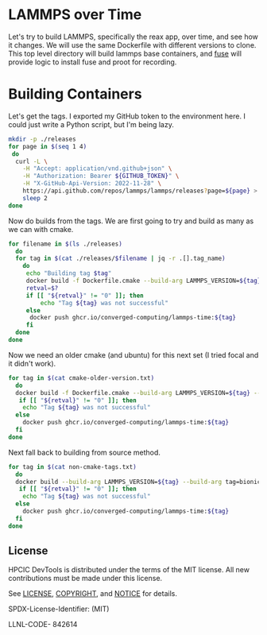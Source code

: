 # LAMMPS over Time

Let's try to build LAMMPS, specifically the reax app, over time, and see how it changes.
We will use the same Dockerfile with different versions to clone. This top level directory will
build lammps base containers, and [fuse](fuse) will provide logic to install fuse and proot
for recording.

# Building Containers

Let's get the tags. I exported my GitHub token to the environment here.
I could just write a Python script, but I'm being lazy.

```bash
mkdir -p ./releases
for page in $(seq 1 4)
 do
  curl -L \
    -H "Accept: application/vnd.github+json" \
    -H "Authorization: Bearer ${GITHUB_TOKEN}" \
    -H "X-GitHub-Api-Version: 2022-11-28" \
    https://api.github.com/repos/lammps/lammps/releases?page=${page} > releases/${page}.json
    sleep 2
done
```

Now do builds from the tags. We are first going to try and build as many as we can with cmake.

```bash
for filename in $(ls ./releases)
  do
  for tag in $(cat ./releases/$filename | jq -r .[].tag_name)
    do
     echo "Building tag $tag"
     docker build -f Dockerfile.cmake --build-arg LAMMPS_VERSION=${tag} -t ghcr.io/converged-computing/lammps-time:${tag} .
     retval=$?
     if [[ "${retval}" != "0" ]]; then
         echo "Tag ${tag} was not successful"     
     else
      docker push ghcr.io/converged-computing/lammps-time:${tag}
     fi
  done
done
```

Now we need an older cmake (and ubuntu) for this next set (I tried focal and it didn't work).

```bash
for tag in $(cat cmake-older-version.txt)
  do
  docker build -f Dockerfile.cmake --build-arg LAMMPS_VERSION=${tag} --build-arg tag=bionic -t ghcr.io/converged-computing/lammps-time:${tag} .
   if [[ "${retval}" != "0" ]]; then
    echo "Tag ${tag} was not successful"     
  else
    docker push ghcr.io/converged-computing/lammps-time:${tag}
  fi
done
```

Next fall back to building from source method.

```bash
for tag in $(cat non-cmake-tags.txt)
  do
  docker build --build-arg LAMMPS_VERSION=${tag} --build-arg tag=bionic -t ghcr.io/converged-computing/lammps-time:${tag} .
   if [[ "${retval}" != "0" ]]; then
    echo "Tag ${tag} was not successful"     
  else
    docker push ghcr.io/converged-computing/lammps-time:${tag}
  fi
done
```

## License

HPCIC DevTools is distributed under the terms of the MIT license.
All new contributions must be made under this license.

See [LICENSE](https://github.com/converged-computing/cloud-select/blob/main/LICENSE),
[COPYRIGHT](https://github.com/converged-computing/cloud-select/blob/main/COPYRIGHT), and
[NOTICE](https://github.com/converged-computing/cloud-select/blob/main/NOTICE) for details.

SPDX-License-Identifier: (MIT)

LLNL-CODE- 842614
